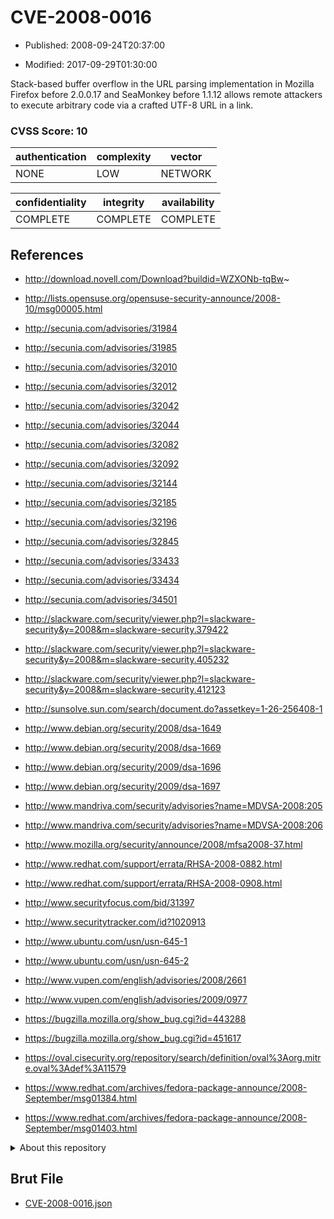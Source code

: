 # CVE-2008-0016

- Published: 2008-09-24T20:37:00

- Modified: 2017-09-29T01:30:00

Stack-based buffer overflow in the URL parsing implementation in Mozilla Firefox before 2.0.0.17 and SeaMonkey before 1.1.12 allows remote attackers to execute arbitrary code via a crafted UTF-8 URL in a link.

### CVSS Score: **10**

| authentication | complexity | vector |
| --- | --- | --- |
| NONE | LOW | NETWORK |

| confidentiality | integrity | availability |
| --- | --- | --- |
| COMPLETE | COMPLETE | COMPLETE |

## References

* http://download.novell.com/Download?buildid=WZXONb-tqBw~

* http://lists.opensuse.org/opensuse-security-announce/2008-10/msg00005.html

* http://secunia.com/advisories/31984

* http://secunia.com/advisories/31985

* http://secunia.com/advisories/32010

* http://secunia.com/advisories/32012

* http://secunia.com/advisories/32042

* http://secunia.com/advisories/32044

* http://secunia.com/advisories/32082

* http://secunia.com/advisories/32092

* http://secunia.com/advisories/32144

* http://secunia.com/advisories/32185

* http://secunia.com/advisories/32196

* http://secunia.com/advisories/32845

* http://secunia.com/advisories/33433

* http://secunia.com/advisories/33434

* http://secunia.com/advisories/34501

* http://slackware.com/security/viewer.php?l=slackware-security&y=2008&m=slackware-security.379422

* http://slackware.com/security/viewer.php?l=slackware-security&y=2008&m=slackware-security.405232

* http://slackware.com/security/viewer.php?l=slackware-security&y=2008&m=slackware-security.412123

* http://sunsolve.sun.com/search/document.do?assetkey=1-26-256408-1

* http://www.debian.org/security/2008/dsa-1649

* http://www.debian.org/security/2008/dsa-1669

* http://www.debian.org/security/2009/dsa-1696

* http://www.debian.org/security/2009/dsa-1697

* http://www.mandriva.com/security/advisories?name=MDVSA-2008:205

* http://www.mandriva.com/security/advisories?name=MDVSA-2008:206

* http://www.mozilla.org/security/announce/2008/mfsa2008-37.html

* http://www.redhat.com/support/errata/RHSA-2008-0882.html

* http://www.redhat.com/support/errata/RHSA-2008-0908.html

* http://www.securityfocus.com/bid/31397

* http://www.securitytracker.com/id?1020913

* http://www.ubuntu.com/usn/usn-645-1

* http://www.ubuntu.com/usn/usn-645-2

* http://www.vupen.com/english/advisories/2008/2661

* http://www.vupen.com/english/advisories/2009/0977

* https://bugzilla.mozilla.org/show_bug.cgi?id=443288

* https://bugzilla.mozilla.org/show_bug.cgi?id=451617

* https://oval.cisecurity.org/repository/search/definition/oval%3Aorg.mitre.oval%3Adef%3A11579

* https://www.redhat.com/archives/fedora-package-announce/2008-September/msg01384.html

* https://www.redhat.com/archives/fedora-package-announce/2008-September/msg01403.html

<details>
<summary>About this repository</summary> 

  This repository is part of the project [Live Hack CVE](https://github.com/Live-Hack-CVE). Main website can be found [www.live-hack.org](https://www.live-hack.org) 
  
  Made by [Sn0wAlice](https://github.com/Sn0wAlice) for the people that care about security and need to have a feed of the latest CVEs. Hope you enjoy it, don't forget to star the repo and follow me on [Twitter](https://twitter.com/Sn0wAlice) and [Github](https://github.com/Sn0wAlice). And that is my [personnal website](https://www.alice-snow.me/)

  - [Home Page](https://github.com/Live-Hack-CVE)
  - [Framework](https://github.com/Live-Hack-CVE/cve-framework)
  - [CVE database](https://github.com/Live-Hack-CVE/full_database)
  - [Changelog](https://github.com/Live-Hack-CVE/Changelog)
</details>

## Brut File

* [CVE-2008-0016.json](https://raw.githubusercontent.com/Live-Hack-CVE/full_database/main/cves/2008/CVE-2008-0016.json)

